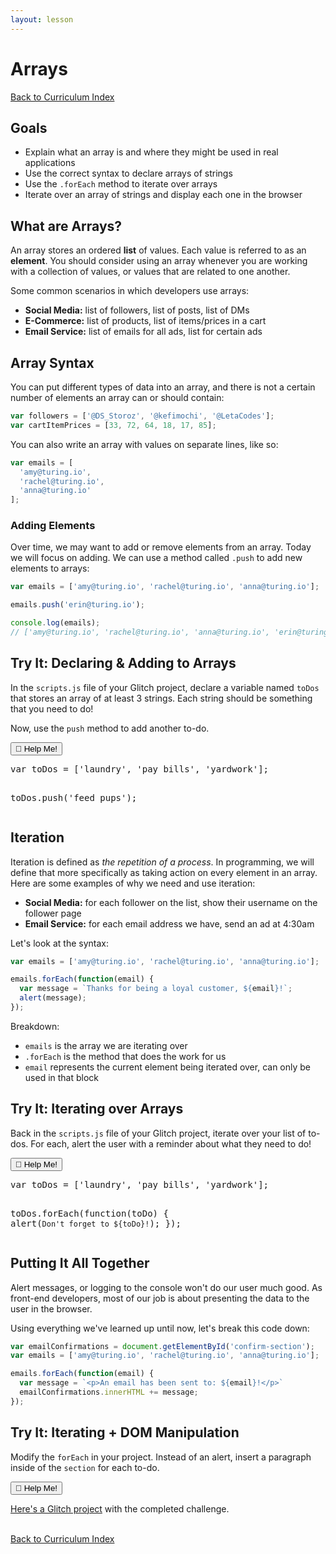 ```yaml
---
layout: lesson
---
```


# Arrays
<a href="../">Back to Curriculum Index</a>

## Goals

- Explain what an array is and where they might be used in real applications
- Use the correct syntax to declare arrays of strings
- Use the `.forEach` method to iterate over arrays
- Iterate over an array of strings and display each one in the browser

## What are Arrays?

An array stores an ordered **list** of values. Each value is referred to as an **element**. You should consider using an array whenever you are working with a collection of values, or values that are related to one another.

Some common scenarios in which developers use arrays:
- **Social Media:** list of followers, list of posts, list of DMs
- **E-Commerce:** list of products, list of items/prices in a cart
- **Email Service:** list of emails for all ads, list for certain ads

## Array Syntax

You can put different types of data into an array, and there is not a certain number of elements an array can or should contain:

```js
var followers = ['@DS_Storoz', '@kefimochi', '@LetaCodes'];
var cartItemPrices = [33, 72, 64, 18, 17, 85];
```
You can also write an array with values on separate lines, like so:

```js
var emails = [
  'amy@turing.io',
  'rachel@turing.io',
  'anna@turing.io'
];
```

### Adding Elements

Over time, we may want to add or remove elements from an array. Today we will focus on adding. We can use a method called `.push` to add new elements to arrays:

```js
var emails = ['amy@turing.io', 'rachel@turing.io', 'anna@turing.io'];

emails.push('erin@turing.io');

console.log(emails);
// ['amy@turing.io', 'rachel@turing.io', 'anna@turing.io', 'erin@turing.io']
```

<div class="try-it-new">
  <h2>Try It: Declaring & Adding to Arrays</h2>
  <p>In the <code>scripts.js</code> file of your Glitch project, declare a variable named <code>toDos</code> that stores an array of at least 3 strings. Each string should be something that you need to do!</p>
  <p>Now, use the <code>push</code> method to add another to-do.</p>
  <div class="help-container">
    <button class="help-click">🤚 Help Me!</button>
    <div class="help-toggle">
      <pre>var toDos = ['laundry', 'pay bills', 'yardwork'];

toDos.push('feed pups');</pre>
    </div>
  </div>

</div>

## Iteration

Iteration is defined as _the repetition of a process_. In programming, we will define that more specifically as taking action on every element in an array. Here are some examples of why we need and use iteration:
- **Social Media:** for each follower on the list, show their username on the follower page
- **Email Service:** for each email address we have, send an ad at 4:30am

Let's look at the syntax:

```js
var emails = ['amy@turing.io', 'rachel@turing.io', 'anna@turing.io'];

emails.forEach(function(email) {
  var message = `Thanks for being a loyal customer, ${email}!`;
  alert(message);
});
```

Breakdown:
- `emails` is the array we are iterating over
- `.forEach` is the method that does the work for us
- `email` represents the current element being iterated over, can only be used in that block

<div class="try-it-new">
  <h2>Try It: Iterating over Arrays</h2>
  <p>Back in the <code>scripts.js</code> file of your Glitch project, iterate over your list of to-dos. For each, alert the user with a reminder about what they need to do!</p>

  <div class="help-container">
    <button class="help-click">🤚 Help Me!</button>
    <div class="help-toggle">
      <pre>var toDos = ['laundry', 'pay bills', 'yardwork'];

toDos.forEach(function(toDo) {
  alert(`Don't forget to ${toDo}!`);
});</pre>
    </div>
  </div>

</div>

## Putting It All Together

Alert messages, or logging to the console won't do our user much good. As front-end developers, most of our job is about presenting the data to the user in the browser.

Using everything we've learned up until now, let's break this code down:

```js
var emailConfirmations = document.getElementById('confirm-section');
var emails = ['amy@turing.io', 'rachel@turing.io', 'anna@turing.io'];

emails.forEach(function(email) {
  var message = `<p>An email has been sent to: ${email}!</p>`
  emailConfirmations.innerHTML += message;
});
```

<div class="try-it-new">
  <h2>Try It: Iterating + DOM Manipulation</h2>
  <p>Modify the <code>forEach</code> in your project. Instead of an alert, insert a paragraph inside of the <code>section</code> for each to-do.</p>

  <div class="help-container">
    <button class="help-click">🤚 Help Me!</button>
    <div class="help-toggle">
      <p><a target="blank" href="https://glitch.com/edit/#!/arrays-solution">Here's a Glitch project</a> with the completed challenge.</p>
    </div>
  </div>
</div>

<br>
<a href="../">Back to Curriculum Index</a>
